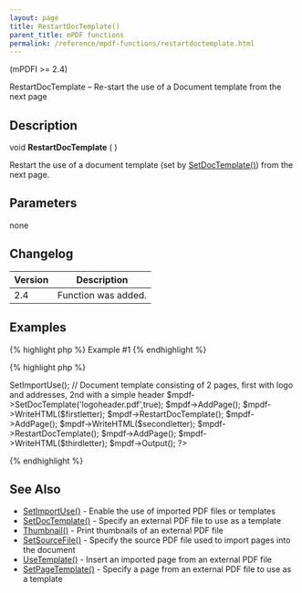 ```yaml
---
layout: page
title: RestartDocTemplate()
parent_title: mPDF functions
permalink: /reference/mpdf-functions/restartdoctemplate.html
---
```


<div id="bpmbook" class="bpmbook" style="direction:ltr;">
<div class="topic_user_field">
<div id="U0">
<p>(mPDFI &gt;= 2.4)</p>
<p>RestartDocTemplate – Re-start the use of a Document template from the next page</p>
<h2>Description</h2>

<div class="alert alert-info" role="alert">void <b>RestartDocTemplate</b> ( )</div>
<p>Restart the use of a document template (set by <a href="{{ "/reference/mpdf-functions/setdoctemplate.html" | prepend: site.baseurl }}">SetDocTemplate()</a>) from the next page.</p>
<h2>Parameters</h2>
<p class="manual_param_dt"><span class="parameter">none</span></p>
<h2>Changelog</h2>
<table class="bpmTopic"> <thead>
<tr> <th>Version</th><th>Description</th> </tr>
</thead> <tbody>
<tr>
<td>2.4</td>
<td>Function was added.</td>
</tr>
</tbody> </table>
<h2>Examples</h2>

{% highlight php %}
Example #1
{% endhighlight %}

{% highlight php %}
<?php

<?php

include("../mpdf.php");

$mpdf=new mPDF(); 

$mpdf->SetImportUse(); 

// Document template consisting of 2 pages, first with logo and addresses, 2nd with a simple header

$mpdf->SetDocTemplate('logoheader.pdf',true); 

$mpdf->AddPage();

$mpdf->WriteHTML($firstletter);

$mpdf->RestartDocTemplate();

$mpdf->AddPage();

$mpdf->WriteHTML($secondletter);

$mpdf->RestartDocTemplate();

$mpdf->AddPage();

$mpdf->WriteHTML($thirdletter);

$mpdf->Output();

?>
{% endhighlight %}

<h2>See Also</h2>
<ul>
<li><a href="{{ "/reference/mpdf-functions/setimportuse.html" | prepend: site.baseurl }}">SetImportUse()</a> - Enable the use of imported PDF files or templates</li>
<li><a href="{{ "/reference/mpdf-functions/setdoctemplate.html" | prepend: site.baseurl }}">SetDocTemplate()</a> - Specify an external PDF file to use as a template</li>
<li><a href="{{ "/reference/mpdf-functions/thumbnail.html" | prepend: site.baseurl }}">Thumbnail()</a> - Print thumbnails of an external PDF file

</li>
<li><a href="{{ "/reference/mpdf-functions/setsourcefile.html" | prepend: site.baseurl }}">SetSourceFile()</a> - Specify the source PDF file used to import pages into the document

</li>
<li><a href="{{ "/reference/mpdf-functions/usetemplate.html" | prepend: site.baseurl }}">UseTemplate()</a> - Insert an imported page from an external PDF file</li>
<li><a href="{{ "/reference/mpdf-functions/setpagetemplate.html" | prepend: site.baseurl }}">SetPageTemplate()</a> - Specify a page from an external PDF file to use as a template

</li>
</ul>
<p>&nbsp;</p>
</div>
</div>

